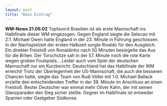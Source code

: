 ```yaml
---
layout: post
title: "Kein Eintrag"
---
```


**WM-News 21.06.02** Topfavorit Brasilien ist als erste Mannschaft ins Halbfinale dieser WM eingezogen. Gegen England siegte die Selecao mit 2:1. Michael Owen hatte England in der 23. Minute in Führung geschossen. In der Nachspielzeit der ersten Halbzeit sorgte Rivaldo für den Ausgleich. Ein direkter Freistoß von Ronaldinho nach 50 Minuten besiegelte das Aus für die Briten. Der Torschütze sah in der 57. Minute noch die rote Karte wegen groben Foulspiels... Leider auch vom Spiel der deutschen Mannschaft nur ein Kurzbericht: Deutschland hat das Halbfinale der WM erreicht! Trotz der Überlegenheit der US-Mannschaft, die auch die besseren Chancen hatte, siegte das Team von Rudi Völler mit 1:0. Michael Ballack erzielte den entscheidenden Treffer in der 39. Minute im Anschluss an einen Freistoß. Bester Deutscher war einmal mehr Oliver Kahn, der mit seinen Glanzparaden den Sieg sicher stellte. Gegner im Halbfinale ist entweder Spanien oder Gastgeber Südkorea.
